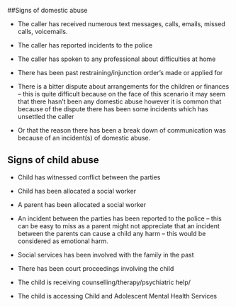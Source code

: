 ##Signs of domestic abuse

* The caller has received numerous text messages, calls, emails, missed calls, voicemails.

* The caller has reported incidents to the police

* The caller has spoken to any professional about difficulties at home

* There has been past restraining/injunction order’s made or applied for

* There is a bitter dispute about arrangements for the children or finances – this is quite difficult because on the face of this scenario it may seem that there hasn’t been any domestic abuse however it is common that because of the dispute there has been some incidents which has unsettled the caller

* Or that the reason there has been a break down of communication was because of an incident(s) of domestic abuse.

## Signs of child abuse 

* Child has witnessed conflict between the parties

* Child has been allocated a social worker

* A parent has been allocated a social worker

* An incident between the parties has been reported to the police – this can be easy to miss as a parent might not appreciate that an incident between the parents can cause a child any harm – this would be considered as emotional harm.

* Social services has been involved with the family in the past

* There has been court proceedings involving the child

* The child is receiving counselling/therapy/psychiatric help/

* The child is accessing Child and Adolescent Mental Health Services
